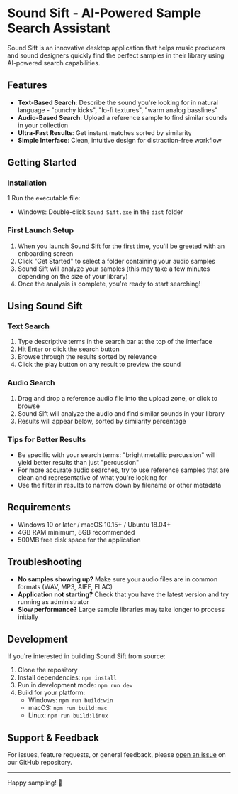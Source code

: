 # Sound Sift - AI-Powered Sample Search Assistant

Sound Sift is an innovative desktop application that helps music producers and sound designers quickly find the perfect samples in their library using AI-powered search capabilities.

## Features

- **Text-Based Search**: Describe the sound you're looking for in natural language - "punchy kicks", "lo-fi textures", "warm analog basslines"
- **Audio-Based Search**: Upload a reference sample to find similar sounds in your collection
- **Ultra-Fast Results**: Get instant matches sorted by similarity
- **Simple Interface**: Clean, intuitive design for distraction-free workflow

## Getting Started

### Installation

1 Run the executable file:
   - Windows: Double-click `Sound Sift.exe` in the `dist` folder

### First Launch Setup

1. When you launch Sound Sift for the first time, you'll be greeted with an onboarding screen
2. Click "Get Started" to select a folder containing your audio samples
3. Sound Sift will analyze your samples (this may take a few minutes depending on the size of your library)
4. Once the analysis is complete, you're ready to start searching!

## Using Sound Sift

### Text Search

1. Type descriptive terms in the search bar at the top of the interface
2. Hit Enter or click the search button
3. Browse through the results sorted by relevance
4. Click the play button on any result to preview the sound

### Audio Search

1. Drag and drop a reference audio file into the upload zone, or click to browse
2. Sound Sift will analyze the audio and find similar sounds in your library
3. Results will appear below, sorted by similarity percentage

### Tips for Better Results

- Be specific with your search terms: "bright metallic percussion" will yield better results than just "percussion"
- For more accurate audio searches, try to use reference samples that are clean and representative of what you're looking for
- Use the filter in results to narrow down by filename or other metadata

## Requirements

- Windows 10 or later / macOS 10.15+ / Ubuntu 18.04+
- 4GB RAM minimum, 8GB recommended
- 500MB free disk space for the application

## Troubleshooting

- **No samples showing up?** Make sure your audio files are in common formats (WAV, MP3, AIFF, FLAC)
- **Application not starting?** Check that you have the latest version and try running as administrator
- **Slow performance?** Large sample libraries may take longer to process initially

## Development

If you're interested in building Sound Sift from source:

1. Clone the repository
2. Install dependencies: `npm install`
3. Run in development mode: `npm run dev`
4. Build for your platform:
   - Windows: `npm run build:win`
   - macOS: `npm run build:mac`
   - Linux: `npm run build:linux`

## Support & Feedback

For issues, feature requests, or general feedback, please [open an issue](https://github.com/yourusername/sound-sift/issues) on our GitHub repository.

---

Happy sampling! 🎵
